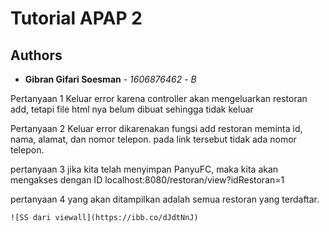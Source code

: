 # Tutorial APAP 2
## Authors
* **Gibran Gifari Soesman** - *1606876462* - *B*

Pertanyaan 1
    Keluar error karena controller akan mengeluarkan restoran add, tetapi file html nya belum dibuat sehingga tidak keluar

Pertanyaan 2
    Keluar error dikarenakan fungsi add restoran meminta id, nama, alamat, dan nomor telepon. pada link tersebut tidak ada nomor telepon.

pertanyaan 3
    jika kita telah menyimpan PanyuFC, maka kita akan mengakses dengan ID
    localhost:8080/restoran/view?idRestoran=1

pertanyaan 4
    yang akan ditampilkan adalah semua restoran yang terdaftar.

    ![SS dari viewall](https://ibb.co/dJdtNnJ)